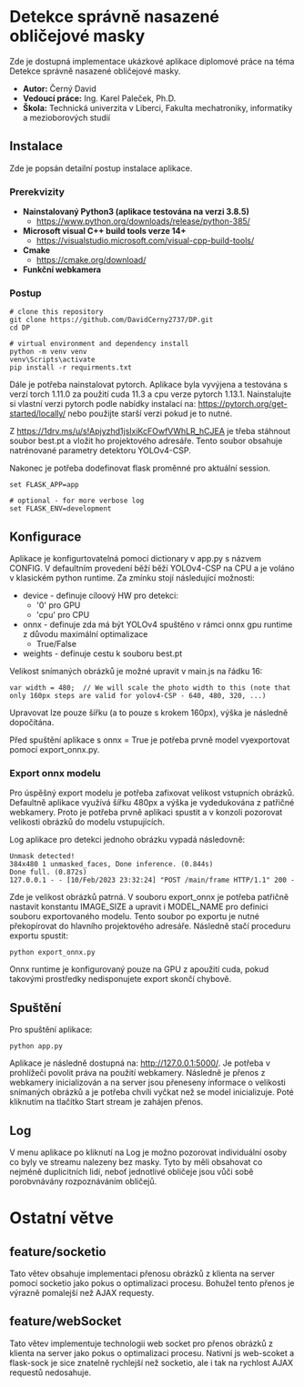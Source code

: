 # Detekce správně nasazené obličejové masky

Zde je dostupná implementace ukázkové aplikace diplomové práce na téma Detekce správně nasazené obličejové masky.

* **Autor:** Černý David
* **Vedoucí práce:** Ing. Karel Paleček, Ph.D.
* **Škola:** Technická univerzita v Liberci, Fakulta mechatroniky, informatiky a mezioborových studií

## Instalace
Zde je popsán detailní postup instalace aplikace.
### Prerekvizity

* **Nainstalovaný Python3 (aplikace testována na verzi 3.8.5)**
  * https://www.python.org/downloads/release/python-385/
* **Microsoft visual C++ build tools verze 14+**
  * https://visualstudio.microsoft.com/visual-cpp-build-tools/
* **Cmake**
  * https://cmake.org/download/
* **Funkční webkamera**

### Postup

```
# clone this repository
git clone https://github.com/DavidCerny2737/DP.git
cd DP

# virtual environment and dependency install
python -m venv venv
venv\Scripts\activate
pip install -r requirments.txt
```
Dále je potřeba nainstalovat pytorch. Aplikace byla vyvýjena a testována s verzí torch 1.11.0 za použití cuda 11.3 a cpu
verze pytorch 1.13.1. Nainstalujte si vlastní verzi pytorch podle nabídky instalací na:
https://pytorch.org/get-started/locally/ nebo použijte starší verzi pokud je to nutné.

Z https://1drv.ms/u/s!Apjyzhd1jsIxiKcFOwfVWhLR_hCJEA je třeba stáhnout soubor best.pt a vložit ho projektového adresáře.
Tento soubor obsahuje natrénované parametry detektoru YOLOv4-CSP.

Nakonec je potřeba dodefinovat flask proměnné pro aktuální session.
```
set FLASK_APP=app

# optional - for more verbose log
set FLASK_ENV=development 
```
## Konfigurace

Aplikace je konfigurtovatelná pomocí dictionary v app.py s názvem CONFIG. V defaultním provedení běží běží 
YOLOv4-CSP na CPU a je voláno v klasickém python runtime. Za zmínku stojí následující možnosti:

* device - definuje cíloový HW pro detekci:
  * '0' pro GPU
  * 'cpu' pro CPU
* onnx - definuje zda má být YOLOv4 spuštěno v rámci onnx gpu runtime z důvodu maximální optimalizace
  * True/False
* weights - definuje cestu k souboru best.pt

Velikost snímaných obrázků je možné upravit v main.js na řádku 16:
```
var width = 480;  // We will scale the photo width to this (note that only 160px steps are valid for yolov4-CSP - 640, 480, 320, ...)
```
Upravovat lze pouze šířku (a to pouze s krokem 160px), výška je následně dopočítána.

Před spuštění aplikace s onnx = True je potřeba prvně model vyexportovat pomocí export_onnx.py.

### Export onnx modelu
Pro úspěšný export modelu je potřeba zafixovat velikost vstupních obrázků. Defaultně aplikace využívá šířku 480px a 
výška je vydedukována z patřičné webkamery. Proto je potřeba prvně aplikaci spustit a v konzoli pozorovat velikosti 
obrázků do modelu vstupujících. 

Log aplikace pro detekci jednoho obrázku vypadá následovně:
```
Unmask detected!
384x480 1 unmasked_faces, Done inference. (0.844s)
Done full. (0.872s)
127.0.0.1 - - [10/Feb/2023 23:32:24] "POST /main/frame HTTP/1.1" 200 -
```
Zde je velikost obrázků patrná. V souboru export_onnx je potřeba patřičně nastavit konstantu IMAGE_SIZE a upravit i 
MODEL_NAME pro definici souboru exportovaného modelu. Tento soubor po exportu je nutné překopírovat do hlavního 
projektového adresáře. Následně stačí proceduru exportu spustit:
```
python export_onnx.py
```
Onnx runtime je konfigurovaný pouze na GPU z apoužití cuda, pokud takovými prostředky nedisponujete export skončí 
chybově.

## Spuštění
Pro spuštění aplikace:
```
python app.py
```
Aplikace je následně dostupná na: http://127.0.0.1:5000/. Je potřeba v prohlížeči povolit práva na použití webkamery. 
Následně je přenos z webkamery inicializován a na server jsou přeneseny informace o velikosti snímaných obrázků a je 
potřeba chvíli vyčkat než se model inicializuje. Poté kliknutím na tlačítko Start stream je zahájen přenos.

## Log

V menu aplikace po kliknutí na Log je možno pozorovat individuální osoby co byly ve streamu nalezeny bez masky. 
Tyto by měli obsahovat co nejméně duplicitních lidí, neboť jednotlivé obličeje jsou vůči sobě porobvnávány 
rozpoznáváním obličejů.

# Ostatní větve

## feature/socketio
Tato větev obsahuje implementaci přenosu obrázků z klienta na server pomocí socketio jako pokus o optimalizaci procesu. 
Bohužel tento přenos je výrazně pomalejší než AJAX requesty.

## feature/webSocket
Tato větev implementuje technologii web socket pro přenos obrázků z klienta na server jako pokus o optimalizaci procesu.
Nativní js web-scoket a flask-sock je sice znatelně rychlejší než socketio, ale i tak na rychlost AJAX requestů 
nedosahuje.
